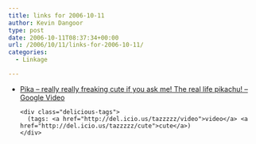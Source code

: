 ```yaml
---
title: links for 2006-10-11
author: Kevin Dangoor
type: post
date: 2006-10-11T08:37:34+00:00
url: /2006/10/11/links-for-2006-10-11/
categories:
  - Linkage

---
```

<ul class="delicious">
  <li>
    <div class="delicious-link">
      <a href="http://video.google.com/videoplay?docid=7066578568747223192">Pika &#8211; really really freaking cute if you ask me! The real life pikachu! &#8211; Google Video</a>
    </div>
    
    <div class="delicious-tags">
      (tags: <a href="http://del.icio.us/tazzzzz/video">video</a> <a href="http://del.icio.us/tazzzzz/cute">cute</a>)
    </div>
  </li>
</ul>